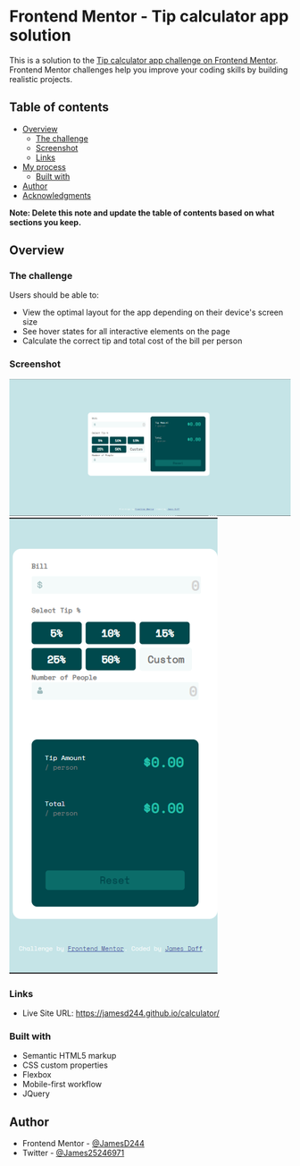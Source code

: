 # Frontend Mentor - Tip calculator app solution

This is a solution to the [Tip calculator app challenge on Frontend Mentor](https://www.frontendmentor.io/challenges/tip-calculator-app-ugJNGbJUX). Frontend Mentor challenges help you improve your coding skills by building realistic projects.

## Table of contents

- [Overview](#overview)
  - [The challenge](#the-challenge)
  - [Screenshot](#screenshot)
  - [Links](#links)
- [My process](#my-process)
  - [Built with](#built-with)
- [Author](#author)
- [Acknowledgments](#acknowledgments)

**Note: Delete this note and update the table of contents based on what sections you keep.**

## Overview

### The challenge

Users should be able to:

- View the optimal layout for the app depending on their device's screen size
- See hover states for all interactive elements on the page
- Calculate the correct tip and total cost of the bill per person

### Screenshot

![Desktop-Screenshot](/screenshots/desktop-view.png)
![Mobile-Screenshot](/screenshots/mobile-view.png)

### Links

- Live Site URL: https://jamesd244.github.io/calculator/

### Built with

- Semantic HTML5 markup
- CSS custom properties
- Flexbox
- Mobile-first workflow
- JQuery

## Author

- Frontend Mentor - [@JamesD244](https://www.frontendmentor.io/profile/JamesD244)
- Twitter - [@James25246971](https://twitter.com/James25246971)